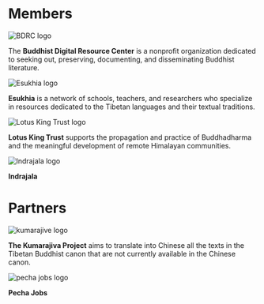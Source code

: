 # Members

![BDRC logo](https://user-images.githubusercontent.com/51434640/194330710-b494f518-49f3-410b-9c8d-b2be9d536336.png)

The **Buddhist Digital Resource Center** is a nonprofit organization dedicated to seeking out, preserving, documenting, and disseminating Buddhist literature.

![Esukhia logo](https://user-images.githubusercontent.com/51434640/194332049-69eca3a1-7539-40c0-a3ff-d18c810f9a6c.png)

**Esukhia** is a network of schools, teachers, and researchers who specialize in resources dedicated to the Tibetan languages and their textual traditions.

![Lotus King Trust logo](https://user-images.githubusercontent.com/51434640/187227822-a3496770-b21f-4351-b223-a718cead367f.png)

**Lotus King Trust** supports the propagation and practice of Buddhadharma and the meaningful development of remote Himalayan communities.

![Indrajala logo](https://user-images.githubusercontent.com/51434640/194333131-87cc4b6b-3e6a-4d3b-99e1-30e50c0a8d83.png)

**Indrajala**

# Partners

![kumarajive logo](https://user-images.githubusercontent.com/51434640/194333860-2becd2c2-da91-4a65-9285-812636e39512.png)

**The Kumarajiva Project** aims to translate into Chinese all the texts in the Tibetan Buddhist canon that are not currently available in the Chinese canon.

![pecha jobs logo](https://user-images.githubusercontent.com/51434640/194334976-7bf11a2e-715b-4e54-aec8-51b05a9aa83f.png)

**Pecha Jobs**


